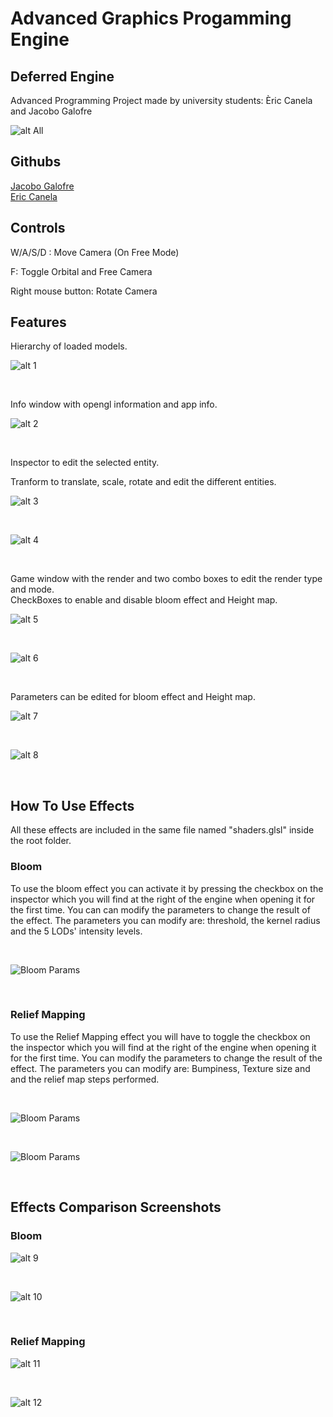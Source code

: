 <h1> Advanced Graphics Progamming Engine </h1>

<h2>Deferred Engine </h2>

<p>Advanced Programming Project made by university students: Èric Canela and Jacobo Galofre</p>

![alt All](https://github.com/sherzock/Advanced-Graphics-Progamming-Engine/blob/main/webImgs/All.PNG)<br>

<h2>Githubs</h2>

[Jacobo Galofre](https://github.com/sherzock)
<br>
[Eric Canela](https://github.com/knela96)

<h2>Controls</h2>

<p>W/A/S/D : Move Camera (On Free Mode)</p>
<p>F: Toggle Orbital and Free Camera</p>
<p>Right mouse button: Rotate Camera</p>

<h2>Features</h2>

<p>Hierarchy of loaded models.</p>

![alt 1](https://github.com/sherzock/Advanced-Graphics-Progamming-Engine/blob/main/webImgs/hierarchy.PNG)

<br>

<p>Info window with opengl information and app info.</p>

![alt 2](https://github.com/sherzock/Advanced-Graphics-Progamming-Engine/blob/main/webImgs/info.PNG)

<br>

<p>Inspector to edit the selected entity.</p>

<p>Tranform to translate, scale, rotate and edit the different entities.</p>

![alt 3](https://github.com/sherzock/Advanced-Graphics-Progamming-Engine/blob/main/webImgs/inspector1.PNG)

<br>

![alt 4](https://github.com/sherzock/Advanced-Graphics-Progamming-Engine/blob/main/webImgs/inspector2.PNG)

<br>

<p>Game window with the render and two combo boxes to edit the render type and mode.
<br>
CheckBoxes to enable and disable bloom effect and Height map.</p>

![alt 5](https://github.com/sherzock/Advanced-Graphics-Progamming-Engine/blob/main/webImgs/renderbox.PNG)

<br>

![alt 6](https://github.com/sherzock/Advanced-Graphics-Progamming-Engine/blob/main/webImgs/modes.PNG)

<br>

<p>Parameters can be edited for bloom effect and Height map.</p>

![alt 7](https://github.com/sherzock/Advanced-Graphics-Progamming-Engine/blob/main/webImgs/BloomParams.PNG)

<br>

![alt 8](https://github.com/sherzock/Advanced-Graphics-Progamming-Engine/blob/main/webImgs/bumpParams.PNG)

<br>

<h2>How To Use Effects</h2>

All these effects are included in the same file named "shaders.glsl" inside the root folder.

<h3>Bloom</h3>

To use the bloom effect you can activate it by pressing the checkbox on the inspector which you will find at the right of the engine when opening it for the first time.
You can can modify the parameters to change the result of the effect. The parameters you can modify are: threshold, the kernel radius and the 5 LODs' intensity levels.

<br>

![Bloom Params](https://github.com/sherzock/Advanced-Graphics-Progamming-Engine/blob/main/webImgs/BloomParams.PNG)

<br>

<h3>Relief Mapping</h3>

To use the Relief Mapping effect you will have to toggle the checkbox on the inspector which you will find at the right of the engine when opening it for the first time.
You can modify the parameters to change the result of the effect. The parameters you can modify are: Bumpiness, Texture size and and the relief map steps performed.

<br>

![Bloom Params](https://github.com/sherzock/Advanced-Graphics-Progamming-Engine/blob/main/webImgs/modes.PNG)

<br>

![Bloom Params](https://github.com/sherzock/Advanced-Graphics-Progamming-Engine/blob/main/webImgs/bumpParams.PNG)

<br>

<h2>Effects Comparison Screenshots</h2>

<h3>Bloom</h3>

![alt 9](https://github.com/sherzock/Advanced-Graphics-Progamming-Engine/blob/main/webImgs/BloomOff.PNG)

<br>

![alt 10](https://github.com/sherzock/Advanced-Graphics-Progamming-Engine/blob/main/webImgs/BloomOn.PNG)

<br>

<h3>Relief Mapping</h3>

![alt 11](https://github.com/sherzock/Advanced-Graphics-Progamming-Engine/blob/main/webImgs/bumpOff.PNG)

<br>

![alt 12](https://github.com/sherzock/Advanced-Graphics-Progamming-Engine/blob/main/webImgs/bumpOn.PNG)

<br>
